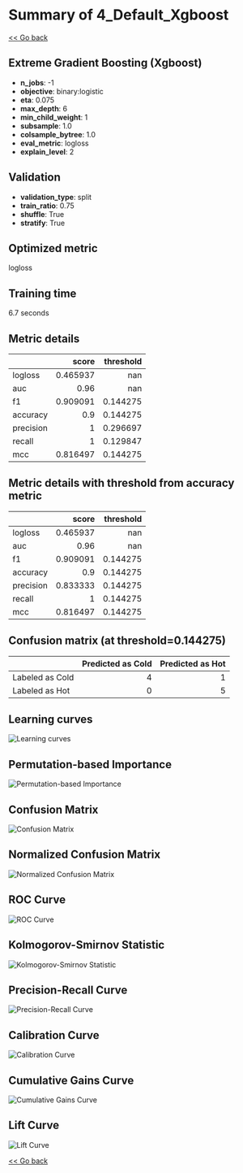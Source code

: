 # Summary of 4_Default_Xgboost

[<< Go back](../README.md)


## Extreme Gradient Boosting (Xgboost)
- **n_jobs**: -1
- **objective**: binary:logistic
- **eta**: 0.075
- **max_depth**: 6
- **min_child_weight**: 1
- **subsample**: 1.0
- **colsample_bytree**: 1.0
- **eval_metric**: logloss
- **explain_level**: 2

## Validation
 - **validation_type**: split
 - **train_ratio**: 0.75
 - **shuffle**: True
 - **stratify**: True

## Optimized metric
logloss

## Training time

6.7 seconds

## Metric details
|           |    score |   threshold |
|:----------|---------:|------------:|
| logloss   | 0.465937 |  nan        |
| auc       | 0.96     |  nan        |
| f1        | 0.909091 |    0.144275 |
| accuracy  | 0.9      |    0.144275 |
| precision | 1        |    0.296697 |
| recall    | 1        |    0.129847 |
| mcc       | 0.816497 |    0.144275 |


## Metric details with threshold from accuracy metric
|           |    score |   threshold |
|:----------|---------:|------------:|
| logloss   | 0.465937 |  nan        |
| auc       | 0.96     |  nan        |
| f1        | 0.909091 |    0.144275 |
| accuracy  | 0.9      |    0.144275 |
| precision | 0.833333 |    0.144275 |
| recall    | 1        |    0.144275 |
| mcc       | 0.816497 |    0.144275 |


## Confusion matrix (at threshold=0.144275)
|                 |   Predicted as Cold |   Predicted as Hot |
|:----------------|--------------------:|-------------------:|
| Labeled as Cold |                   4 |                  1 |
| Labeled as Hot  |                   0 |                  5 |

## Learning curves
![Learning curves](learning_curves.png)

## Permutation-based Importance
![Permutation-based Importance](permutation_importance.png)
## Confusion Matrix

![Confusion Matrix](confusion_matrix.png)


## Normalized Confusion Matrix

![Normalized Confusion Matrix](confusion_matrix_normalized.png)


## ROC Curve

![ROC Curve](roc_curve.png)


## Kolmogorov-Smirnov Statistic

![Kolmogorov-Smirnov Statistic](ks_statistic.png)


## Precision-Recall Curve

![Precision-Recall Curve](precision_recall_curve.png)


## Calibration Curve

![Calibration Curve](calibration_curve_curve.png)


## Cumulative Gains Curve

![Cumulative Gains Curve](cumulative_gains_curve.png)


## Lift Curve

![Lift Curve](lift_curve.png)



[<< Go back](../README.md)
